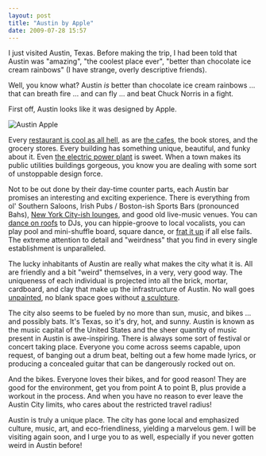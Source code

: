 ```yaml
---
layout: post
title: "Austin by Apple"
date: 2009-07-28 15:57
---
```


I just visited Austin, Texas.
Before making the trip, I had been told that Austin was "amazing", "the coolest place ever", "better than chocolate ice cream rainbows" (I have strange, overly descriptive friends).

Well, you know what? Austin *is* better than chocolate ice cream rainbows ... that can breath fire ... and can fly ... and beat Chuck Norris in a fight.

First off, Austin looks like it was designed by Apple.

![Austin Apple](https://lh5.googleusercontent.com/-ZMdl1fAZHuk/TsGgLcbejSI/AAAAAAAAAb8/sQGUgQAIpu0/s371/austin-apple.PNG)

Every [restaurant is cool as all hell](http://farm4.static.flickr.com/3424/3768305272_cb8a45b81f.jpg), as are [the cafes](http://farm3.static.flickr.com/2534/3767504859_322fb62eda.jpg), the book stores, and the grocery stores.
Every building has something unique, beautiful, and funky about it.
Even [the electric power plant](http://farm3.static.flickr.com/2539/3767504623_e2b9075cdb.jpg) is sweet.
When a town makes its public utilities buildings gorgeous, you know you are dealing with some sort of unstoppable design force.

Not to be out done by their day-time counter parts, each Austin bar promises an interesting and exciting experience.
There is everything from ol' Southern Saloons, Irish Pubs / Boston-ish Sports Bars (pronounced Bahs), [New York City-ish lounges](http://farm4.static.flickr.com/3524/3767504891_90a118f4cf.jpg), and good old live-music venues.
You can [dance on roofs](http://farm4.static.flickr.com/3496/3767505169_285858580e.jpg) to DJs, you can hippie-groove to local vocalists, you can play pool and mini-shuffle board, square dance, or [frat it up](http://farm4.static.flickr.com/3539/3768394918_e06c017e64.jpg) if all else fails.
The extreme attention to detail and "weirdness" that you find in every single establishment is unparalleled.

The lucky inhabitants of Austin are really what makes the city what it is.
All are friendly and a bit "weird" themselves, in a very, very good way.
The uniqueness of each individual is projected into all the brick, mortar, cardboard, and clay that make up the infrastructure of Austin.
No wall goes [unpainted](http://farm4.static.flickr.com/3496/3767603291_82b387515b.jpg), no blank space goes without [a sculpture](http://farm4.static.flickr.com/3592/3768401502_e4fe2d86fd.jpg).

The city also seems to be fueled by no more than sun, music, and bikes ... and possibly bats.
It's Texas, so it's dry, hot, and sunny.
Austin is known as the music capital of the United States and the sheer quantity of music present in Austin is awe-inspiring.
There is always some sort of festival or concert taking place.
Everyone you come across seems capable, upon request, of banging out a drum beat, belting out a few home made lyrics, or producing a concealed guitar that can be dangerously rocked out on. 

And the bikes.
Everyone loves their bikes, and for good reason!
They are good for the environment, get you from point A to point B, plus provide a workout in the process.
And when you have no reason to ever leave the Austin City limits, who cares about the restricted travel radius!

Austin is truly a unique place.
The city has gone local and emphasized culture, music, art, and eco-friendliness, yielding a marvelous gem.
I will be visiting again soon, and I urge you to as well, especially if you never gotten weird in Austin before!

